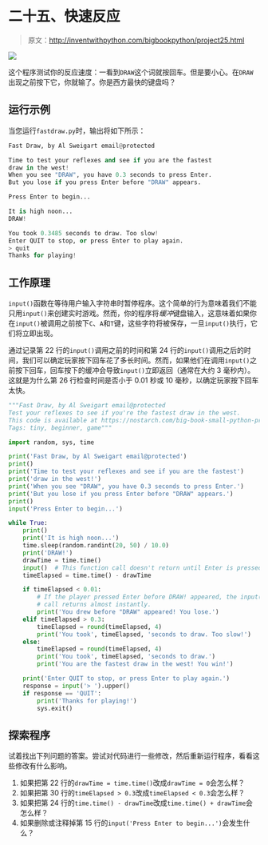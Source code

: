 # 二十五、快速反应

> 原文：<http://inventwithpython.com/bigbookpython/project25.html>

![](img/9d995d63aaead72cad01120081eb8f75.png)

这个程序测试你的反应速度：一看到`DRAW`这个词就按回车。但是要小心。在`DRAW`出现之前按下它，你就输了。你是西方最快的键盘吗？

## 运行示例

当您运行`fastdraw.py`时，输出将如下所示：

```py
Fast Draw, by Al Sweigart email@protected

Time to test your reflexes and see if you are the fastest
draw in the west!
When you see "DRAW", you have 0.3 seconds to press Enter.
But you lose if you press Enter before "DRAW" appears.

Press Enter to begin...

It is high noon...
DRAW!

You took 0.3485 seconds to draw. Too slow!
Enter QUIT to stop, or press Enter to play again.
> quit
Thanks for playing!
```

## 工作原理

`input()`函数在等待用户输入字符串时暂停程序。这个简单的行为意味着我们不能只用`input()`来创建实时游戏。然而，你的程序将*缓冲*键盘输入，这意味着如果你在`input()`被调用之前按下`C`、`A`和`T`键，这些字符将被保存，一旦`input()`执行，它们将立即出现。

通过记录第 22 行的`input()`调用之前的时间和第 24 行的`input()`调用之后的时间，我们可以确定玩家按下回车花了多长时间。然而，如果他们在调用`input()`之前按下回车，回车按下的缓冲会导致`input()`立即返回（通常在大约 3 毫秒内）。这就是为什么第 26 行检查时间是否小于 0.01 秒或 10 毫秒，以确定玩家按下回车太快。

```py
"""Fast Draw, by Al Sweigart email@protected
Test your reflexes to see if you're the fastest draw in the west.
This code is available at https://nostarch.com/big-book-small-python-programming
Tags: tiny, beginner, game"""

import random, sys, time

print('Fast Draw, by Al Sweigart email@protected')
print()
print('Time to test your reflexes and see if you are the fastest')
print('draw in the west!')
print('When you see "DRAW", you have 0.3 seconds to press Enter.')
print('But you lose if you press Enter before "DRAW" appears.')
print()
input('Press Enter to begin...')

while True:
    print()
    print('It is high noon...')
    time.sleep(random.randint(20, 50) / 10.0)
    print('DRAW!')
    drawTime = time.time()
    input()  # This function call doesn't return until Enter is pressed.
    timeElapsed = time.time() - drawTime

    if timeElapsed < 0.01:
        # If the player pressed Enter before DRAW! appeared, the input()
        # call returns almost instantly.
        print('You drew before "DRAW" appeared! You lose.')
    elif timeElapsed > 0.3:
        timeElapsed = round(timeElapsed, 4)
        print('You took', timeElapsed, 'seconds to draw. Too slow!')
    else:
        timeElapsed = round(timeElapsed, 4)
        print('You took', timeElapsed, 'seconds to draw.')
        print('You are the fastest draw in the west! You win!')

    print('Enter QUIT to stop, or press Enter to play again.')
    response = input('> ').upper()
    if response == 'QUIT':
        print('Thanks for playing!')
        sys.exit() 
```

## 探索程序

试着找出下列问题的答案。尝试对代码进行一些修改，然后重新运行程序，看看这些修改有什么影响。

1.  如果把第 22 行的`drawTime = time.time()`改成`drawTime = 0`会怎么样？
2.  如果把第 30 行的`timeElapsed > 0.3`改成`timeElapsed < 0.3`会怎么样？
3.  如果把第 24 行的`time.time() - drawTime`改成`time.time() + drawTime`会怎么样？
4.  如果删除或注释掉第 15 行的`input('Press Enter to begin...')`会发生什么？